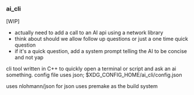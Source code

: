 ### ai_cli
[WIP]
- actually need to add a call to an AI api using a network library
- think about should we allow follow up questions or just a one time quick question
- if it's a quick question, add a system prompt telling the AI to be concise and not yap

cli tool written in C++ to quickly open a terminal or script and ask an ai something.
config file uses json; $XDG_CONFIG_HOME/ai_cli/config.json


uses nlohmann/json for json
uses premake as the build system
